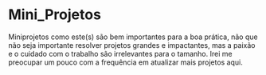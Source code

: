# Mini_Projetos
Miniprojetos como este(s) são bem importantes para a boa prática, não que não seja importante resolver projetos grandes e impactantes, mas a paixão e o cuidado com o trabalho são irrelevantes para o tamanho. Irei me preocupar um pouco com a frequência em atualizar mais projetos aqui.
